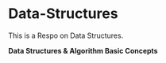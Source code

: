 # Data-Structures
This is a Respo on Data Structures.

<p><b>Data Structures & Algorithm Basic Concepts</b></p>
